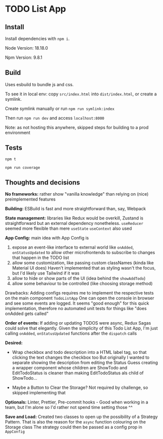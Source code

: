 # TODO List App

## Install

Install dependencies with `npm i`.


Node Version: 18.18.0


Npm Version: 9.8.1

## Build

Uses esbuild to bundle js and css.


To see it in local env: copy `src/index.html` into `dist/index.html`, or create a symlink.

Create symlink manually or run `npm run symlink:index`


Then run `npm run dev` and access `localhost:8000`


Note: as not hosting this anywhere, skipped steps for building to a prod environment

## Tests

`npm t`

`npm run coverage`


## Thoughts and decisions

**No frameworks:** rather show "vanilla knowledge" than relying on (nice) preimplemented features


**Building:** ESBuild is fast and more straightforward than, say, Webpack


**State management:** libraries like Redux would be overkill, Zustand is straightforward but an external dependency nonetheless.
`useReducer` seemed more flexible than mere `useState`
`useContext` also used


**App Config:** main idea with App Config is
1. expose an event-like interface to external world like `onAdded`, `onStatusUpdated`
to allow other microfrontends to subscribe to changes that happen in the TODO list
2. allow some customization, like passing custom classNames (kinda like Material UI does)
Haven't implemented that as styling wasn't the focus, but I'd likely use Tailwind if it was
3. allow to hide or show parts of the UI (idea behind the `showAddTodo`)
4. allow some behaviour to be controlled (like choosing storage method)

Drawbacks: Adding configs requires me to implement the respective tests on the main component `TodoListApp`
One can open the console in browser and see some events are logged.
It seems "good enough" for this quick implementation, therefore no automated unit tests for things like "does onAdded gets called"


**Order of events:**
If adding or updating TODOS were async, Redux Sagas could solve that elegantly.
Given the simplicity of this Todo List App, I'm just calling `onAdded`, `onStatusUpdated` functions after the `dispatch` calls


**Desired:**
- Wrap checkbox and todo description into a HTML label tag, so that clicking the text changes the checkbox too
But originally I wanted to separate showing the description from editing the Status
Guess creating a wrapper component whose children are ShowTodo and EditTodoStatus is cleaner than
making EditTodoStatus als child of ShowTodo...


- Maybe a Button to Clear the Storage? Not required by challenge, so skipped implementing that


**Optionals:**
Linter, Prettier, Pre-commit hooks - Good when working in a team, but I'm alone so I'd rather not
spend time setting those ^^


**Save and Load:**
Created two classes to open up the possibility of a Strategy Pattern.
That is also the reason for the `async` function colouring on the Storage class
The strategy could then be passed as a config prop in `AppConfig`
